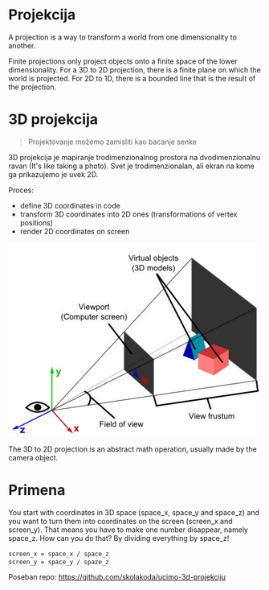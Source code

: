 # Projekcija

A projection is a way to transform a world from one dimensionality to another.

Finite projections only project objects onto a finite space of the lower dimensionality. For a 3D to 2D projection, there is a finite plane on which the world is projected. For 2D to 1D, there is a bounded line that is the result of the projection.

# 3D projekcija
> Projektovanje možemo zamisliti kao bacanje senke

3D projekcija je mapiranje trodimenzionalnog prostora na dvodimenzionalnu ravan (It's like taking a photo). Svet je trodimenzionalan, ali ekran na kome ga prikazujemo je uvek 2D.

Proces:
* define 3D coordinates in code
* transform 3D coordinates into 2D ones (transformations of vertex positions)
* render 2D coordinates on screen

![3d-projekcija](slike/3d-projekcija.jpg)

The 3D to 2D projection is an abstract math operation, usually made by the camera object.

# Primena

You start with coordinates in 3D space (space_x, space_y and space_z) and you want to turn them into coordinates on the screen (screen_x and screen_y). That means you have to make one number disappear, namely space_z. How can you do that? By dividing everything by space_z!

```
screen_x = space_x / space_z
screen_y = space_y / spaze_z
```


Poseban repo:
https://github.com/skolakoda/ucimo-3d-projekciju
